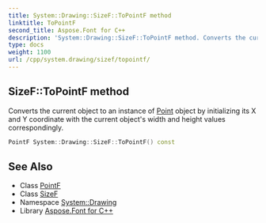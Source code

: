 ```yaml
---
title: System::Drawing::SizeF::ToPointF method
linktitle: ToPointF
second_title: Aspose.Font for C++
description: 'System::Drawing::SizeF::ToPointF method. Converts the current object to an instance of Point object by initializing its X and Y coordinate with the current object''s width and height values correspondingly in C++.'
type: docs
weight: 1100
url: /cpp/system.drawing/sizef/topointf/
---
```

## SizeF::ToPointF method


Converts the current object to an instance of [Point](../../point/) object by initializing its X and Y coordinate with the current object's width and height values correspondingly.

```cpp
PointF System::Drawing::SizeF::ToPointF() const
```

## See Also

* Class [PointF](../../pointf/)
* Class [SizeF](../)
* Namespace [System::Drawing](../../)
* Library [Aspose.Font for C++](../../../)
